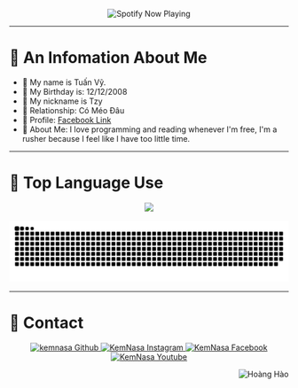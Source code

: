 <p align="center">
    <img src="https://now-playing-on-spotify.vercel.app/api/spotify" alt="Spotify Now Playing" width="350"/></a>
</p>

<hr>

# 👑 An Infomation About Me

-   👀 My name is Tuấn Vỹ.
-   🎂 My Birthday is: 12/12/2008
-   👑 My nickname is Tzy
-   💓 Relationship: Có Méo Đâu
-   🌟 Profile: [Facebook Link](https://www.facebook.com/ltzycutes1tg)
-   💎 About Me: I love programming and reading whenever I'm free, I'm a rusher because I feel like I have too little time.

<hr>

# 👑 Top Language Use

<p align="center">
<img src="https://github-readme-stats.vercel.app/api/top-langs/?username=kemnasa&text_color=daf7dc&bg_color=151515">

![](https://github.com/Platane/snk/raw/output/github-contribution-grid-snake.svg)
</p>
    
<hr>

# 👑 Contact
<p align="center">
<a href="https://github.com/TzyCute">
  <img alt="kemnasa Github" width="100" src="https://cdn-icons-png.flaticon.com/512/179/179323.png" />
</a>
<a href="https://www.instagram.com/tzycutes1tg.ltv/">
  <img alt="KemNasa Instagram" width="100" src="https://cdn-icons-png.flaticon.com/128/1384/1384063.png" />
</a>
<a href="https://www.facebook.com/ltzycutes1tg">
  <img alt="KemNasa Facebook" width="100" src="https://cdn-icons-png.flaticon.com/128/5968/5968764.png" />
</a>
<a href="http://www.youtube.com/channel/cocainit">
  <img alt="KemNasa Youtube" width="100" src="https://cdn-icons-png.flaticon.com/128/187/187209.png" />
</a>
<p align="right">
<img src="https://komarev.com/ghpvc/?username=HarryWakazaki&label=T%E1%BB%95ng%20Ng%C6%B0%E1%BB%9Di%20Tham%20Quan&color=0e75b6&style=flat" alt="Hoàng Hào" /> </p>
